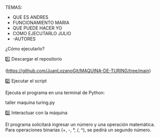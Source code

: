 TEMAS:
- QUE ES  ANDRES
- FUNCIONAMIENTO   MARIA
- QUE PUEDE HACER  YO
- COMO EJECUTARLO  JULIO
- -AUTORES


¿Cómo ejecutarlo?

1️⃣ Descargar el repositorio

(https://github.com/JuanLozanoGit/MAQUINA-DE-TURING/tree/main)

2️⃣ Ejecutar el script

Ejecuta el programa en una terminal de Python:

taller maquina turing.py

3️⃣ Interactuar con la máquina

El programa solicitará ingresar un número y una operación matemática. Para operaciones binarias (+, -, *, /, ^), se pedirá un segundo número.
